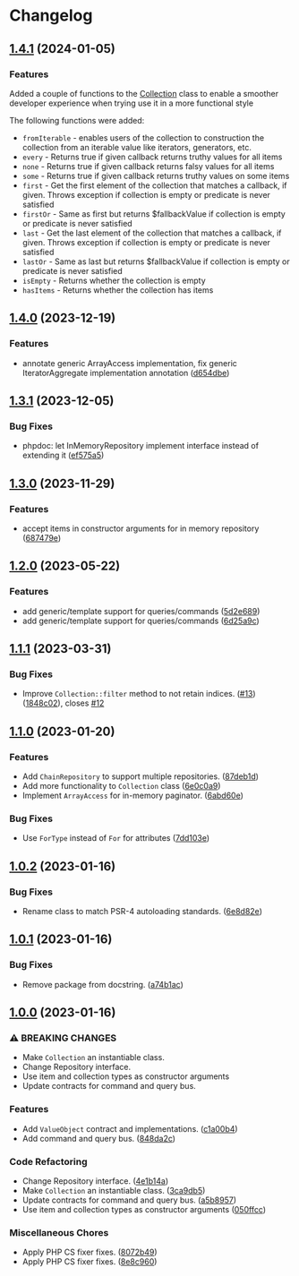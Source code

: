 # Changelog

## [1.4.1](https://github.com/geekcell/php-ddd/compare/v1.4.0...v1.4.1) (2024-01-05)

### Features

Added a couple of functions to the [Collection](./src/Domain/Collection.php) class to enable a smoother developer experience when trying use it in a more functional style

The following functions were added:
* `fromIterable` - enables users of the collection to construction the collection from an iterable value like iterators, generators, etc.
* `every` - Returns true if given callback returns truthy values for all items
* `none` - Returns true if given callback returns falsy values for all items
* `some` - Returns true if given callback returns truthy values on some items
* `first` - Get the first element of the collection that matches a callback, if given. Throws exception if collection is empty or predicate is never satisfied
* `firstOr` - Same as first but returns $fallbackValue if collection is empty or predicate is never satisfied
* `last` - Get the last element of the collection that matches a callback, if given. Throws exception if collection is empty or predicate is never satisfied
* `lastOr` - Same as last but returns $fallbackValue if collection is empty or predicate is never satisfied
* `isEmpty` - Returns whether the collection is empty
* `hasItems` - Returns whether the collection has items

## [1.4.0](https://github.com/geekcell/php-ddd/compare/v1.3.1...v1.4.0) (2023-12-19)


### Features

* annotate generic ArrayAccess implementation, fix generic IteratorAggregate implementation annotation ([d654dbe](https://github.com/geekcell/php-ddd/commit/d654dbedb44ed2760ccaf6659c10c5e95ce2263b))

## [1.3.1](https://github.com/geekcell/php-ddd/compare/v1.3.0...v1.3.1) (2023-12-05)


### Bug Fixes

* phpdoc: let InMemoryRepository implement interface instead of extending it ([ef575a5](https://github.com/geekcell/php-ddd/commit/ef575a50947025ca8e15c303eaa9148645408272))

## [1.3.0](https://github.com/geekcell/php-ddd/compare/v1.2.0...v1.3.0) (2023-11-29)


### Features

* accept items in constructor arguments for in memory repository ([687479e](https://github.com/geekcell/php-ddd/commit/687479ec264bc0255aa5300782318af4baa1572c))

## [1.2.0](https://github.com/geekcell/php-ddd/compare/v1.1.1...v1.2.0) (2023-05-22)


### Features

* add generic/template support for queries/commands ([5d2e689](https://github.com/geekcell/php-ddd/commit/5d2e689a0c5b233a97bbef57f3148c5cf0b151e0))
* add generic/template support for queries/commands ([6d25a9c](https://github.com/geekcell/php-ddd/commit/6d25a9c346597ccb8a5bff49e90a682d605d6ec6))

## [1.1.1](https://github.com/geekcell/php-ddd/compare/v1.1.0...v1.1.1) (2023-03-31)


### Bug Fixes

* Improve `Collection::filter` method to not retain indices. ([#13](https://github.com/geekcell/php-ddd/issues/13)) ([1848c02](https://github.com/geekcell/php-ddd/commit/1848c020ca062573b5b88a235ec9c304d110445f)), closes [#12](https://github.com/geekcell/php-ddd/issues/12)

## [1.1.0](https://github.com/geekcell/php-ddd/compare/v1.0.2...v1.1.0) (2023-01-20)


### Features

* Add `ChainRepository` to support multiple repositories. ([87deb1d](https://github.com/geekcell/php-ddd/commit/87deb1de1650d269b6f0472ea1e7ebd4535e5830))
* Add more functionality to `Collection` class ([6e0c0a9](https://github.com/geekcell/php-ddd/commit/6e0c0a9796daa8f5513ce7b179f8b347cbd33c86))
* Implement `ArrayAccess` for in-memory paginator. ([6abd60e](https://github.com/geekcell/php-ddd/commit/6abd60e099608b065002fe338b7faf3a9cf26104))


### Bug Fixes

* Use `ForType` instead of `For` for attributes ([7dd103e](https://github.com/geekcell/php-ddd/commit/7dd103ea0f411a486a55881a9220b4cb186bf0f7))


## [1.0.2](https://github.com/geekcell/php-ddd/compare/v1.0.1...v1.0.2) (2023-01-16)


### Bug Fixes

* Rename class to match PSR-4 autoloading standards. ([6e8d82e](https://github.com/geekcell/php-ddd/commit/6e8d82ecc6be3df29eb65f2468e7d760c27ba0b9))

## [1.0.1](https://github.com/geekcell/php-ddd/compare/v1.0.0...v1.0.1) (2023-01-16)


### Bug Fixes

* Remove package from docstring. ([a74b1ac](https://github.com/geekcell/php-ddd/commit/a74b1ac3cbc1d03681e574e339c4c6d2b4b433f2))

## [1.0.0](https://github.com/geekcell/php-ddd/compare/v2.0.0...v1.0.0) (2023-01-16)


### ⚠ BREAKING CHANGES

* Make `Collection` an instantiable class.
* Change Repository interface.
* Use item and collection types as constructor arguments
* Update contracts for command and query bus.

### Features

* Add `ValueObject` contract and implementations. ([c1a00b4](https://github.com/geekcell/php-ddd/commit/c1a00b451ef70e096d7fd5a105bbd635cb57da55))
* Add command and query bus. ([848da2c](https://github.com/geekcell/php-ddd/commit/848da2c60a4c3ee459614804099baadd8fa1ff2e))


### Code Refactoring

* Change Repository interface. ([4e1b14a](https://github.com/geekcell/php-ddd/commit/4e1b14a7e16f4bf99748d764bbb14832661e4087))
* Make `Collection` an instantiable class. ([3ca9db5](https://github.com/geekcell/php-ddd/commit/3ca9db517e24931d26145de7def76c416da94d15))
* Update contracts for command and query bus. ([a5b8957](https://github.com/geekcell/php-ddd/commit/a5b89573ad5f282a5b8b510a815332a6f2fe2f0a))
* Use item and collection types as constructor arguments ([050ffcc](https://github.com/geekcell/php-ddd/commit/050ffcce4ef49aa1db2921713f6a79d428c567d3))


### Miscellaneous Chores

* Apply PHP CS fixer fixes. ([8072b49](https://github.com/geekcell/php-ddd/commit/8072b49e198368e514c30e496e073ba2ff82a808))
* Apply PHP CS fixer fixes. ([8e8c960](https://github.com/geekcell/php-ddd/commit/8e8c9608e03c332d1a43d16c5908b582bcac2c84))
